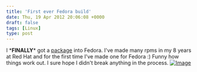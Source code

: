 ```yaml
---
title: 'First ever Fedora build'
date: Thu, 19 Apr 2012 20:06:08 +0000
draft: false
tags: [Linux]
type: post
---
```


I \***FINALLY**\* got a [package](http://koji.fedoraproject.org/koji/buildinfo?buildID=314260) into Fedora. I've made many rpms in my 8 years at Red Hat and for the first time I've made one for Fedora :) Funny how things work out. I sure hope I didn't break anything in the process. [![Image](http://zeusville.files.wordpress.com/2012/04/firstbuild.png?w=487)](http://zeusville.files.wordpress.com/2012/04/firstbuild.png)